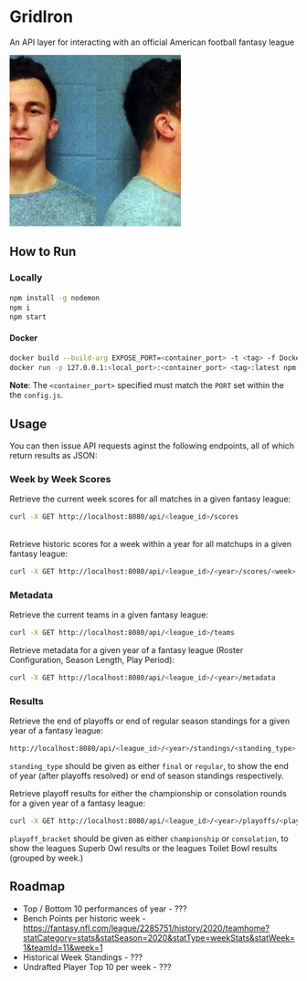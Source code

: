 # GridIron

An API layer for interacting with an official American football fantasy league

<img src="./images/johnny_football.jpg" width="300" height="300" /> 


## How to Run

### Locally

```bash
npm install -g nodemon 
npm i
npm start
```

#### Docker

```bash
docker build --build-arg EXPOSE_PORT=<container_port> -t <tag> -f Dockerfile 
docker run -p 127.0.0.1:<local_port>:<container_port> <tag>:latest npm start
```

**Note**: The `<container_port>` specified must match the `PORT` set within the the `config.js`.

## Usage 
You can then issue API requests aginst the following endpoints, all of which return results as JSON:

### Week by Week Scores

Retrieve the current week scores for all matches in a given fantasy league:
```bash
curl -X GET http://localhost:8080/api/<league_id>/scores
 
```

Retrieve historic scores for a week within a year for all matchups in a given fantasy league:
```bash
curl -X GET http://localhost:8080/api/<league_id>/<year>/scores/<week>
```

### Metadata 

Retrieve the current teams in a given fantasy league:
```bash
curl -X GET http://localhost:8080/api/<league_id>/teams

```

Retrieve metadata for a given year of a fantasy league (Roster Configuration, Season Length, Play Period):
```bash
curl -X GET http://localhost:8080/api/<league_id>/<year>/metadata
```

### Results

Retrieve the end of playoffs or end of regular season standings for a given year of a fantasy league:
```bash
http://localhost:8080/api/<league_id>/<year>/standings/<standing_type>
```
`standing_type` should be given as either `final` or `regular`, to show the end of year (after playoffs resolved) or end of season standings respectively.


Retrieve playoff results for either the championship or consolation rounds for a given year of a fantasy league:
```bash
curl -X GET http://localhost:8080/api/<league_id>/<year>/playoffs/<playoff_bracket>
```
`playoff_bracket` should be given as either `championship` or `consolation`, to show the leagues Superb Owl results or the leagues Toilet Bowl results (grouped by week.) 


## Roadmap

* Top / Bottom 10 performances of year - ???
* Bench Points per historic week - https://fantasy.nfl.com/league/2285751/history/2020/teamhome?statCategory=stats&statSeason=2020&statType=weekStats&statWeek=1&teamId=11&week=1
* Historical Week Standings - ???
* Undrafted Player Top 10 per week - ???